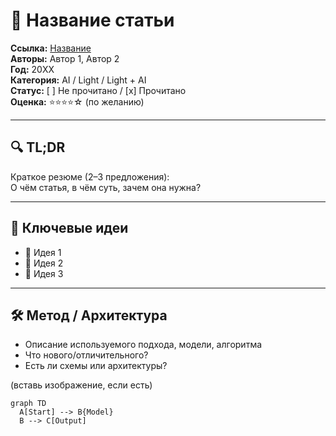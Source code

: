 # 📝 Название статьи

**Ссылка:** [Название](https://link-to-article.com)  
**Авторы:** Автор 1, Автор 2  
**Год:** 20XX  
**Категория:** AI / Light / Light + AI  
**Статус:** [ ] Не прочитано / [x] Прочитано  
**Оценка:** ⭐️⭐️⭐️⭐️☆ (по желанию)

---

## 🔍 TL;DR

Краткое резюме (2–3 предложения):  
О чём статья, в чём суть, зачем она нужна?

---

## 🧠 Ключевые идеи

- 📌 Идея 1
- 📌 Идея 2
- 📌 Идея 3

---

## 🛠️ Метод / Архитектура

- Описание используемого подхода, модели, алгоритма
- Что нового/отличительного?
- Есть ли схемы или архитектуры?

(вставь изображение, если есть)

```mermaid
graph TD
  A[Start] --> B{Model}
  B --> C[Output]
  